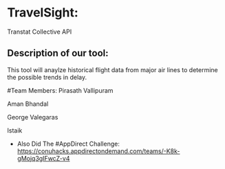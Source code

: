 
# TravelSight:
Transtat Collective API 

## Description of our tool:
This tool will anaylze historical flight data from major air lines to determine the possible trends in delay. 

#Team Members:
Pirasath Vallipuram

Aman Bhandal

George Valegaras

Istaik 

+ Also Did The 
#AppDirect Challenge: 
https://conuhacks.appdirectondemand.com/teams/-K8k-gMojq3gIFwcZ-v4
